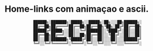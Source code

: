 # Home-links com animaçao e ascii.

                 ██████╗░███████╗░█████╗░░█████╗░██╗░░░██╗██████╗░
                 ██╔══██╗██╔════╝██╔══██╗██╔══██╗╚██╗░██╔╝██╔══██╗
                 ██████╔╝█████╗░░██║░░╚═╝███████║░╚████╔╝░██║░░██║
                 ██╔══██╗██╔══╝░░██║░░██╗██╔══██║░░╚██╔╝░░██║░░██║
                 ██║░░██║███████╗╚█████╔╝██║░░██║░░░██║░░░██████╔╝
                 ╚═╝░░╚═╝╚══════╝░╚════╝░╚═╝░░╚═╝░░░╚═╝░░░╚═════╝░
                 

